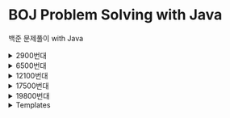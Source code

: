 # BOJ Problem Solving with Java
백준 문제풀이 with Java
<details>
  <summary>2900번대</summary>
  <table>
    <tr>
      <td>
        2992 크면서 작은 수
      </td>
      <td>
        <a href="https://www.acmicpc.net/problem/2992">문제 링크</a>
      </td>
      <td>
        <a href="https://github.com/JunInMay/BOJProblemSolvingJava/blob/main/src/problems/from/number02900/Baekjoon_2992.java">풀이</a>
      </td>
    </tr>
  </table>
</details>
<details>
  <summary>6500번대</summary>
  <table>
    <tr>
      <td>
        6571 피보나치 수의 개수
      </td>
      <td>
        <a href="https://www.acmicpc.net/problem/6571">문제 링크</a>
      </td>
      <td>
        <a href="https://github.com/JunInMay/BOJProblemSolvingJava/blob/main/src/problems/from/number06500/Baekjoon_6571.java">풀이</a>
      </td>
    </tr>
  </table>
</details>
<details>
  <summary>12100번대</summary>
  <table>
    <tr>
      <td>
        12155 Noisy Neighbors (Small)
      </td>
      <td>
        <a href="https://www.acmicpc.net/problem/12155">문제 링크</a>
      </td>
      <td>
        <a href="https://github.com/JunInMay/BOJProblemSolvingJava/blob/main/src/problems/from/number12100/Baekjoon_12155.java">풀이</a>
      </td>
    <br>
    </tr>
  </table>
</details>
<details>
  <summary>17500번대</summary>
  <table>
    <tr>
      <td>
        17509 And the Winner Is... Ourselves!
      </td>
      <td>
        <a href="https://www.acmicpc.net/problem/17509">문제 링크</a>
      </td>
      <td>
        <a href="https://github.com/JunInMay/BOJProblemSolvingJava/blob/97b16993e65b0ff59a228d6f08c1f317e7f28834/src/problems/from/number17500/Baekjoon_17509.java">풀이</a>
      </td>
    <br>
    </tr>
    <tr>
      <td>
        17554 City of Lights
      </td>
      <td>
  <a href="https://www.acmicpc.net/problem/17554">문제 링크</a>
      </td>
      <td>
  <a href="https://github.com/JunInMay/BOJProblemSolvingJava/blob/82eabf3f777d901d981cd52ffb3ae0572591b127/src/problems/from/number17500/Baekjoon_17554.java">풀이</a>
      </td>
    </tr>
  </table>
</details>
<details>
  <summary>19800번대</summary>
  <table>
    <tr>
      <td>
        19844 단어 개수 세기
      </td>
      <td>
        <a href="https://www.acmicpc.net/problem/19844">문제 링크</a>
      </td>
      <td>
        <a href="https://github.com/JunInMay/BOJProblemSolvingJava/blob/main/src/problems/from/number19800/Baekjoon_19844.java">풀이</a>
      </td>
    </tr>
  </table>
</details>
<details>
  <summary>Templates</summary>
  <table>
    <tr>
      <td>
        0000 문제 이름
      </td>
      <td>
        <a href="https://www.acmicpc.net/problem/0000">문제 링크</a>
      </td>
      <td>
        <a href="">풀이</a>
      </td>
    </tr>
  </table>
</details>
